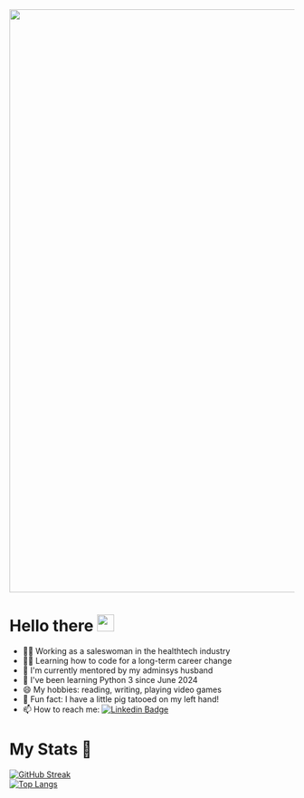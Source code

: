 <div id="header" align="center">
  <img src="https://i.postimg.cc/q7FvMx3g/Teal-Grey-Blue-Trendy-Retro-Digitalism-Creative-Presentation.gif" width="1030"/>
</div>

<h1>
  Hello there
<img src="https://media.giphy.com/media/hvRJCLFzcasrR4ia7z/giphy.gif" width="30px"/>
</h1>

- 👩‍💼 Working as a saleswoman in the healthtech industry
- 👩‍🎓 Learning how to code for a long-term career change
- 👯 I'm currently mentored by my adminsys husband
- 🐍 I've been learning Python 3 since June 2024
- 😄 My hobbies: reading, writing, playing video games
- 🐷 Fun fact: I have a little pig tatooed on my left hand!
- :mailbox: How to reach me: [![Linkedin Badge](https://img.shields.io/badge/-myprofile-blue?style=flat&logo=Linkedin&logoColor=white)](https://www.linkedin.com/in/maureen-lavigne%F0%9F%8D%87-aa5855191/)

<h1>
  My Stats 🐣
</h1>

[![GitHub Streak](http://github-readme-streak-stats.herokuapp.com?user=maureenlavigne&theme=dark&background=000000)](https://git.io/streak-stats)
<br>
[![Top Langs](https://github-readme-stats.vercel.app/api/top-langs/?username=maureenlavigne&layout=compact&theme=vision-friendly-dark)](https://github.com/anuraghazra/github-readme-stats)

